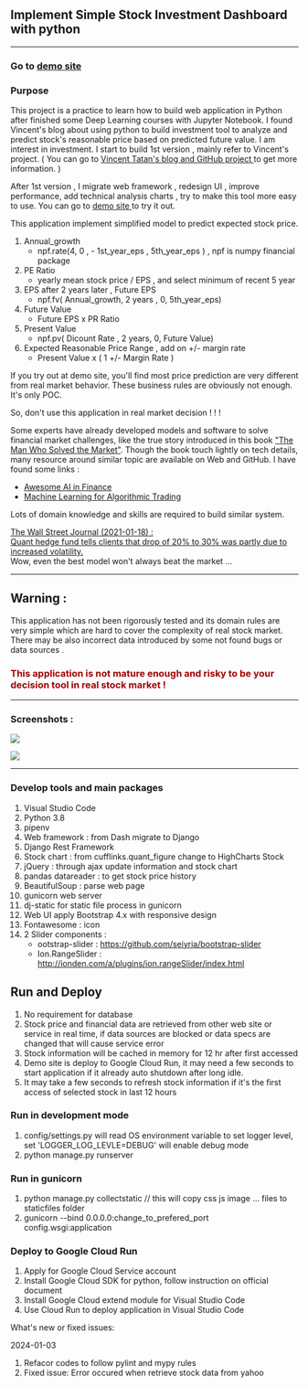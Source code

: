 ## Implement Simple Stock Investment Dashboard with python 
---

### Go to [ demo site ](https://stock-dashboard-c2s6b2cyea-de.a.run.app)

### Purpose

This project is a practice to learn how to build web application in Python after finished some Deep Learning courses with Jupyter Notebook. 
I found Vincent's blog about using python to build investment tool to analyze and predict stock's reasonable price based on predicted future value. I am interest in investment. I start to build 1st version , mainly refer to  Vincent's project. 
( You can go to [Vincent Tatan's blog and GitHub project ](https://towardsdatascience.com/value-investing-dashboard-with-python-beautiful-soup-and-dash-python-43002f6a97ca) to get more information. )
 
After 1st version , I migrate web framework , redesign  UI , improve performance, add technical analysis charts , try to make this tool more easy to use.  You can go to [ demo site ](https://stock-dashboard-c2s6b2cyea-de.a.run.app) to try it out.

This application implement simplified model to predict expected stock price. 
1. Annual_growth
   - npf.rate(4, 0 , - 1st_year_eps , 5th_year_eps ) , npf is numpy financial package 
2. PE Ratio
   - yearly mean stock price /  EPS , and select minimum of recent 5 year
3. EPS after 2 years later , Future EPS
   - npf.fv( Annual_growth, 2 years , 0, 5th_year_eps)
4. Future Value
   -  Future EPS x PR Ratio
5. Present Value 
   -  npf.pv( Dicount Rate , 2 years, 0, Future Value)
6. Expected Reasonable Price Range , add on +/- margin rate 
   -  Present Value x ( 1  +/- Margin Rate )
  
If you try out at demo site, you'll find most price prediction are very different from real market behavior. These business rules are obviously not enough. It's only POC.

So, don't use this application in real market decision ! ! ! 

Some experts have already developed models and software to solve financial market challenges, like the true story introduced in this book ["The Man Who Solved the Market"](https://www.amazon.com/Man-Who-Solved-Market-Revolution/dp/073521798X). Though the book touch lightly on tech details, many resource around similar topic are available on Web and GitHub.  I have found some links : 
- [Awesome AI in Finance](https://github.com/georgezouq/awesome-ai-in-finance)
- [Machine Learning for Algorithmic Trading](https://github.com/PacktPublishing/Machine-Learning-for-Algorithmic-Trading-Second-Edition)

Lots of domain knowledge and skills are required to build similar system.

[The Wall Street Journal (2021-01-18) : <br>Quant hedge fund tells clients that drop of 20% to 30% was partly due to increased volatility.  ](https://www.wsj.com/articles/renaissance-says-losses-should-have-been-expected-at-some-point-11611008784)
<br> Wow, even the best model won't always beat the market ...

---
## Warning : ##
This application has not been rigorously tested and its domain rules are very simple which are hard to cover the complexity of real stock market. There may be also incorrect data introduced by some not found bugs or data sources .
### <span style='color:#a00000'>This application is not mature enough and risky to be your decision tool in real stock market !</span>


-------

### Screenshots : 

![](data/../assets/dashboard-s1.png)

![](data/../assets/dashboard-s2.png)

-------

### Develop tools and main packages  
1. Visual Studio Code
2. Python 3.8
3. pipenv
4. Web framework :  from Dash migrate to Django
5. Django Rest Framework
6. Stock chart :  from cufflinks.quant_figure change to HighCharts Stock
7. jQuery : through ajax update information and stock chart
8. pandas datareader : to get stock price history 
9. BeautifulSoup : parse web page
10. gunicorn web server
11. dj-static for static file process in gunicorn 
12. Web UI apply Bootstrap 4.x with responsive design
13. Fontawesome : icon
14. 2 Slider components :
    - ootstrap-slider :  https://github.com/seiyria/bootstrap-slider
    - Ion.RangeSlider : http://ionden.com/a/plugins/ion.rangeSlider/index.html
    


## Run and Deploy
1. No requirement for database 
2. Stock price and financial data are retrieved from other web site or service in real time, if data sources are blocked or data specs are changed that will cause service error
3. Stock information will be cached in memory for 12 hr after first accessed
4. Demo site is deploy to Google Cloud Run, it may need a few seconds to start application if it already auto shutdown after long idle. 
5. It may take a few seconds to refresh stock information if it's the first access of selected stock in last 12 hours

 
### Run in development mode
1. config/settings.py will read OS environment variable to set logger level, set 'LOGGER_LOG_LEVLE=DEBUG' will enable debug mode
1. python manage.py runserver


### Run in gunicorn
1. python manage.py collectstatic  // this will copy css js image ... files to staticfiles folder
2. gunicorn --bind 0.0.0.0:change_to_prefered_port config.wsgi:application
   
### Deploy to Google Cloud Run
1. Apply for Google Cloud Service account
2. Install Google Cloud SDK for python, follow instruction on official document
3. Install Google Cloud extend module for Visual Studio Code
4. Use Cloud Run to deploy application in Visual Studio Code


What's new or fixed issues:

2024-01-03
1. Refacor codes to follow pylint and mypy rules
2. Fixed issue: Error occured when retrieve stock data from yahoo

